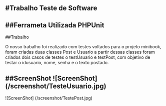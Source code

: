 #Trabalho Teste de Software
------------------------------------------------------------------------

##Ferrameta Utilizada
PHPUnit
------------------------------------------------------------------------
##Trabalho

O nosso trabalho foi realizado com testes voltados para o projeto minibook, foram criadas duas classes Post e Usuario a partir dessas classes foram criados dois casos de testes o testUsuario e testPost, com objetivo de testar o idusuario, nome, senha e o texto postado.


##ScreenShot
![ScreenShot] (/screenshot/TesteUsuario.jpg)
------------------------------------------------------------------------
![ScreenShot] (/screenshot/TestePost.jpg)
